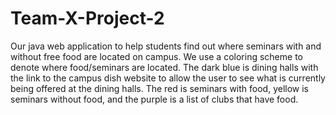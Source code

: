 Team-X-Project-2
================

Our java web application to help students find out where seminars with and without free food are located on campus. We use a coloring scheme to denote where food/seminars are located. The dark blue is dining halls with the link to the campus dish website to allow the user to see what is currently being offered at the dining halls. The red is seminars with food, yellow is seminars without food, and the purple is a list of clubs that have food. 
